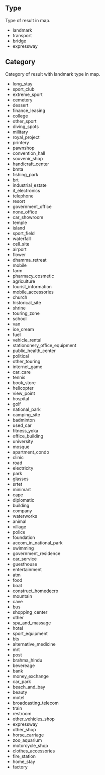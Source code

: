 ## Type
Type of result in map.
- landmark 
- transport 
- bridge 
- expressway 

## Category
Category of result with landmark type in map.
- long_stay 
- sport_club 
- extreme_sport 
- cemetery 
- dessert 
- finance_leasing 
- college 
- other_sport 
- diving_spots 
- military 
- royal_project 
- printery 
- pawnshop 
- convention_hall 
- souvenir_shop 
- handicraft_center 
- bmta 
- fishing_park 
- brt 
- industrial_estate 
- it_electronics 
- telephone 
- resort 
- government_office 
- none_office 
- car_showroom 
- temple 
- island 
- sport_field 
- waterfall 
- cell_site 
- airport 
- flower 
- dhamma_retreat 
- mobile 
- farm 
- pharmacy_cosmetic 
- agriculture 
- tourist_information 
- mobile_accessories 
- church 
- historical_site 
- shrine 
- touring_zone 
- school 
- van 
- ice_cream 
- fuel 
- vehicle_rental 
- stationonery_office_equipment 
- public_health_center 
- political 
- other_touring 
- internet_game 
- car_care 
- tennis 
- book_store 
- helicopter 
- view_point 
- hospital 
- golf 
- national_park 
- camping_site 
- badminton 
- used_car 
- fitness_yoka 
- office_building 
- university 
- mosque 
- apartment_condo 
- clinic 
- road 
- electricity 
- park 
- glasses 
- srtet 
- minimart 
- cape 
- diplomatic 
- building 
- company 
- waterworks 
- animal 
- village 
- police 
- foundation 
- accom_in_national_park 
- swimming 
- government_residence 
- car_service 
- guesthouse 
- entertainment 
- atm 
- food 
- boat 
- construct_homedecro 
- mountain 
- cave 
- bus 
- shopping_center 
- other 
- spa_and_massage 
- hotel 
- sport_equipment 
- bts 
- alternative_medicine 
- mrt 
- post 
- brahma_hindu 
- bevereage 
- bank 
- money_exchange 
- car_park 
- beach_and_bay 
- beauty 
- motel 
- broadcasting_telecom 
- train 
- restroom 
- other_vehicles_shop 
- expressway 
- other_shop 
- horse_carriage 
- zoo_aquarium 
- motorcycle_shop 
- clothes_accessories 
- fire_station 
- home_stay 
- factory 